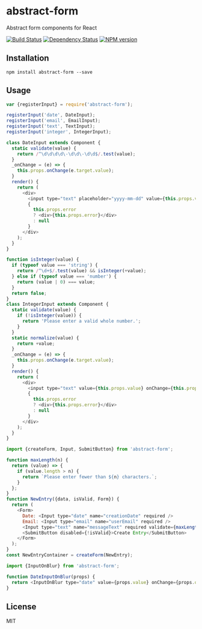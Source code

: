 # abstract-form

Abstract form components for React

[![Build Status](https://img.shields.io/travis/ForbesLindesay/abstract-form/master.svg)](https://travis-ci.org/ForbesLindesay/abstract-form)
[![Dependency Status](https://img.shields.io/david/ForbesLindesay/abstract-form/master.svg)](http://david-dm.org/ForbesLindesay/abstract-form)
[![NPM version](https://img.shields.io/npm/v/abstract-form.svg)](https://www.npmjs.org/package/abstract-form)

## Installation

```
npm install abstract-form --save
```

## Usage

```js
var {registerInput} = require('abstract-form');

registerInput('date', DateInput);
registerInput('email', EmailInput);
registerInput('text', TextInput);
registerInput('integer', IntegerInput);
```

```js
class DateInput extends Component {
  static validate(value) {
    return /^\d\d\d\d\-\d\d\-\d\d$/.test(value);
  }
  _onChange = (e) => {
    this.props.onChange(e.target.value);
  }
  render() {
    return (
      <div>
        <input type="text" placeholder="yyyy-mm-dd" value={this.props.value} onChange={this._onChange} />
        {
          this.props.error
          ? <div>{this.props.error}</div>
          : null
        }
      </div>
    );
  }
}
```

```js
function isInteger(value) {
  if (typeof value === 'string') {
    return /^\d+$/.test(value) && isInteger(+value);
  } else if (typeof value === 'number') {
    return (value | 0) === value;
  }
  return false;
}
class IntegerInput extends Component {
  static validate(value) {
    if (!isInteger(value)) {
      return 'Please enter a valid whole number.';
    }
  }
  static normalize(value) {
    return +value;
  }
  _onChange = (e) => {
    this.props.onChange(e.target.value);
  }
  render() {
    return (
      <div>
        <input type="text" value={this.props.value} onChange={this.props.onChange} />
        {
          this.props.error
          ? <div>{this.props.error}</div>
          : null
        }
      </div>
    );
  }
}
```

```js
import {createForm, Input, SubmitButton} from 'abstract-form';

function maxLength(n) {
  return (value) => {
    if (value.length > n) {
      return `Please enter fewer than ${n} characters.`;
    }
  };
}
function NewEntry({data, isValid, Form}) {
  return (
    <Form>
      Date: <Input type="date" name="creationDate" required />
      Email: <Input type="email" name="userEmail" required />
      <Input type="text" name="messageText" required validate={maxLength(100)} />
      <SubmitButton disabled={!isValid}>Create Entry</SubmitButton>
    </Form>
  );
}
const NewEntryContainer = createForm(NewEntry);
```

```js
import {InputOnBlur} from 'abstract-form';

function DateInputOnBlur(props) {
  return <InputOnBlur type="date" value={props.value} onChange={props.onChange} />
}
```

## License

MIT
